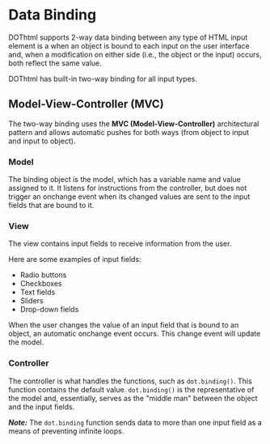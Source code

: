 # Data Binding

DOThtml supports 2-way data binding between any type of HTML input element is a when an object is bound to each input on the user interface and, when a modification on either side (i.e., the object or the input) occurs, both reflect the same value. 

DOThtml has built-in two-way binding for all input types.

## Model-View-Controller (MVC)

The two-way binding uses the **MVC (Model-View-Controller)** architectural pattern and allows automatic pushes for both ways (from object to input and input to object).

### Model

The binding object is the model, which has a variable name and value assigned to it. It listens for instructions from the controller, but does not trigger an onchange event when its changed values are sent to the input fields that are bound to it.

### View

The view contains input fields to receive information from the user.

Here are some examples of input fields:

* Radio buttons
* Checkboxes
* Text fields
* Sliders
* Drop-down fields

When the user changes the value of an input field that is bound to an object, an automatic onchange event occurs. This change event will update the model.

### Controller

The controller is what handles the functions, such as `dot.binding()`. This function contains the default value. `dot.binding()` is the representative of the model and, essentially, serves as the "middle man" between the object and the input fields.

**_Note:_** The `dot.binding` function sends data to more than one input field as a means of preventing infinite loops.